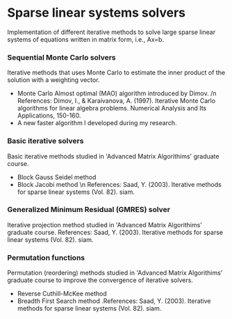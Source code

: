 # Sparse linear systems solvers
Implementation of different iterative methods to solve large sparse linear systems of equations written in matrix form, i.e., Ax=b.

### Sequential Monte Carlo solvers
Iterative methods that uses Monte Carlo to estimate the inner product of the solution with a weighting vector.
- Monte Carlo Almost optimal (MAO) algorithm introduced by Dimov.
/n References: Dimov, I., & Karaivanova, A. (1997). Iterative Monte Carlo algorithms for linear algebra problems. Numerical Analysis and Its Applications, 150-160.
- A new faster algorithm I developed during my research.

### Basic iterative solvers
Basic iterative methods studied in 'Advanced Matrix Algorithims' graduate course.
- Block Gauss Seidel method
- Block Jacobi method
\n References: Saad, Y. (2003). Iterative methods for sparse linear systems (Vol. 82). siam.

### Generalized Minimum Residual (GMRES) solver 
Iterative projection method studied in 'Advanced Matrix Algorithims' graduate course.
References: Saad, Y. (2003). Iterative methods for sparse linear systems (Vol. 82). siam.

### Permutation functions
Permutation (reordering) methods studied in 'Advanced Matrix Algorithims' graduate course to improve the convergence of iterative solvers.
- Reverse Cuthill-McKee method
- Breadth First Search method
.References: Saad, Y. (2003). Iterative methods for sparse linear systems (Vol. 82). siam.
